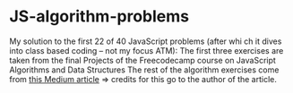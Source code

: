 # JS-algorithm-problems
My solution to the first 22 of 40 JavaScript problems (after whi
ch it dives into class based coding – not my focus ATM):
The first three exercises are taken from the final Projects of the Freecodecamp course on JavaScript Algorithms and Data Structures
The rest of the algorithm exercises come from [this Medium article](https://medium.com/siliconwat/algorithms-in-javascript-b0bed68f4038) => credits for this go to the author of the article. 
